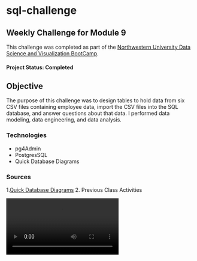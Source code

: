# sql-challenge

## Weekly Challenge for Module 9

This challenge was completed as part of the [Northwestern University Data Science and Visualization BootCamp](https://bootcamp.northwestern.edu/data/).

#### Project Status: Completed

## Objective
The purpose of this challenge was to design tables to hold data from six CSV files containing employee data, import the CSV files into the SQL database, and answer questions about that data. I performed data modeling, data engineering, and data analysis. 


### Technologies 
* pg4Admin
* PostgresSQL
* Quick Database Diagrams


### Sources
1.[Quick Database Diagrams](https://www.quickdatabasediagrams.com/) 2. Previous Class Activities 

![](https://github.com/AlyssaCullinan/sql-challenge/blob/main/Untitled%20design%20(1).mp4)
